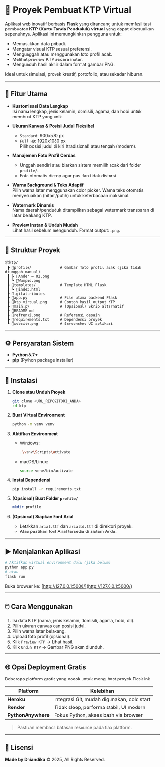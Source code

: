 # 📇 Proyek Pembuat KTP Virtual

Aplikasi web inovatif berbasis **Flask** yang dirancang untuk memfasilitasi pembuatan **KTP (Kartu Tanda Penduduk) virtual** yang dapat disesuaikan sepenuhnya. Aplikasi ini memungkinkan pengguna untuk:

- Memasukkan data pribadi.
- Mengatur visual KTP sesuai preferensi.
- Mengunggah atau menggunakan foto profil acak.
- Melihat preview KTP secara instan.
- Mengunduh hasil akhir dalam format gambar PNG.

Ideal untuk simulasi, proyek kreatif, portofolio, atau sekadar hiburan.

---

## 🚀 Fitur Utama

- **Kustomisasi Data Lengkap**  
  Isi nama lengkap, jenis kelamin, domisili, agama, dan hobi untuk membuat KTP yang unik.

- **Ukuran Kanvas & Posisi Judul Fleksibel**  
  - `Standard`: 900x570 px  
  - `Full HD`: 1920x1080 px  
  Pilih posisi judul di kiri (tradisional) atau tengah (modern).

- **Manajemen Foto Profil Cerdas**  
  - Unggah sendiri atau biarkan sistem memilih acak dari folder `profile/`.  
  - Foto otomatis dicrop agar pas dan tidak distorsi.

- **Warna Background & Teks Adaptif**  
  Pilih warna latar menggunakan color picker. Warna teks otomatis menyesuaikan (hitam/putih) untuk keterbacaan maksimal.

- **Watermark Dinamis**  
  Nama daerah/penduduk ditampilkan sebagai watermark transparan di latar belakang KTP.

- **Preview Instan & Unduh Mudah**  
  Lihat hasil sebelum mengunduh. Format output: `.png`.

---

## 📁 Struktur Proyek

```
📦ktp/
 ┣ 📂profile/             # Gambar foto profil acak (jika tidak diunggah manual)
 ┃ ┣ 📜Ander – 02.png     
 ┃ ┗ 📜Wumpus.png         
 ┣ 📂templates/           # Template HTML Flask
 ┃ ┗ 📜index.html         
 ┣ 📜.gitattributes       
 ┣ 📜app.py               # File utama backend Flask
 ┣ 📜ktp_virtual.png      # Contoh hasil output KTP
 ┣ 📜main.py              # (Opsional) Skrip alternatif
 ┣ 📜README.md            
 ┣ 📜refrensi.png         # Referensi desain
 ┣ 📜requirements.txt     # Dependensi proyek
 ┗ 📜website.png          # Screenshot UI aplikasi
````

---

## ⚙️ Persyaratan Sistem

* **Python 3.7+**
* **pip** (Python package installer)

---

## 🔧 Instalasi

1. **Clone atau Unduh Proyek**

   ```bash
   git clone <URL_REPOSITORI_ANDA>
   cd ktp
   ```

2. **Buat Virtual Environment**

   ```bash
   python -m venv venv
   ```

3. **Aktifkan Environment**

   * Windows:

     ```bash
     .\venv\Scripts\activate
     ```
   * macOS/Linux:

     ```bash
     source venv/bin/activate
     ```

4. **Instal Dependensi**

   ```bash
   pip install -r requirements.txt
   ```

5. **(Opsional) Buat Folder `profile/`**

   ```bash
   mkdir profile
   ```

6. **(Opsional) Siapkan Font Arial**

   * Letakkan `arial.ttf` dan `arialbd.ttf` di direktori proyek.
   * Atau pastikan font Arial tersedia di sistem Anda.

---

## ▶️ Menjalankan Aplikasi

```bash
# Aktifkan virtual environment dulu (jika belum)
python app.py
# atau
flask run
```

Buka browser ke: [http://127.0.0.1:5000/](http://127.0.0.1:5000/)

---

## 🖱️ Cara Menggunakan

1. Isi data KTP (nama, jenis kelamin, domisili, agama, hobi, dll).
2. Pilih ukuran canvas dan posisi judul.
3. Pilih warna latar belakang.
4. Upload foto profil (opsional).
5. Klik `Preview KTP` → Lihat hasil.
6. Klik `Unduh KTP` → Gambar PNG akan diunduh.

---

## 🌐 Opsi Deployment Gratis

Beberapa platform gratis yang cocok untuk meng-host proyek Flask ini:

| Platform           | Kelebihan                                  |
| ------------------ | ------------------------------------------ |
| **Heroku**         | Integrasi Git, mudah digunakan, cold start |
| **Render**         | Tidak sleep, performa stabil, UI modern    |
| **PythonAnywhere** | Fokus Python, akses bash via browser       |

> Pastikan membaca batasan resource pada tiap platform.

---

## 📝 Lisensi

**Made by Dhiandika**
© 2025, All Rights Reserved.


